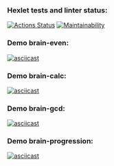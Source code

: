 ### Hexlet tests and linter status:

[![Actions Status](https://github.com/ElenaEremenko/frontend-project-lvl1/workflows/hexlet-check/badge.svg)](https://github.com/ElenaEremenko/frontend-project-lvl1/actions)
[![Maintainability](https://api.codeclimate.com/v1/badges/0d11d43b50587650e4a1/maintainability)](https://codeclimate.com/github/ElenaEremenko/frontend-project-lvl1/maintainability)

### Demo brain-even:

[![asciicast](https://asciinema.org/a/5mJYI7TsxiIlFDZO91TlmkfT3.svg)](https://asciinema.org/a/5mJYI7TsxiIlFDZO91TlmkfT3)

### Demo brain-calc:

[![asciicast](https://asciinema.org/a/f8XUXlhJcCEbGWf1SmxqPniOi.svg)](https://asciinema.org/a/f8XUXlhJcCEbGWf1SmxqPniOi)

### Demo brain-gcd:

[![asciicast](https://asciinema.org/a/8miul6ju2yhhF4r1dPmsQAvMW.svg)](https://asciinema.org/a/8miul6ju2yhhF4r1dPmsQAvMW)

### Demo brain-progression:

[![asciicast](https://asciinema.org/a/fKFEc4nhwB49YNAZUVFEmhV5J.svg)](https://asciinema.org/a/fKFEc4nhwB49YNAZUVFEmhV5J)
